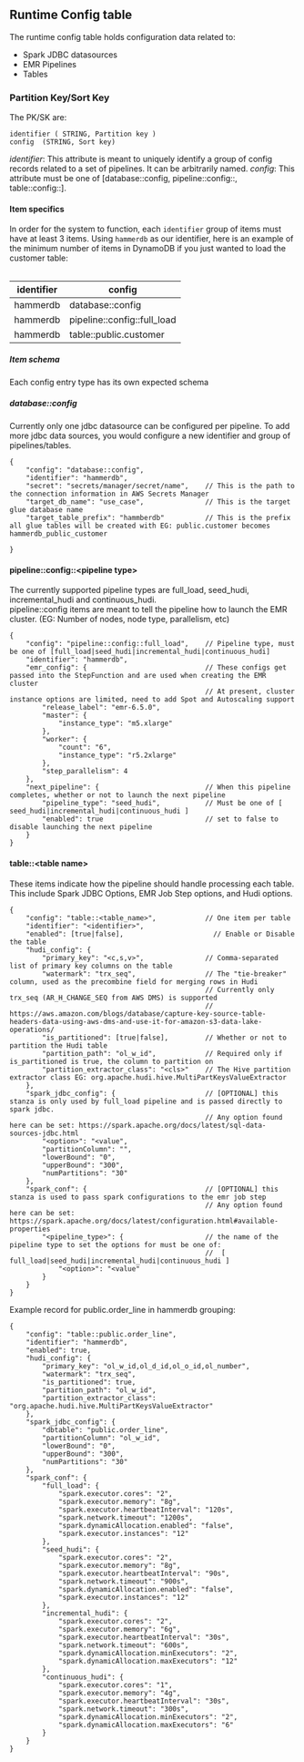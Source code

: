 ## Runtime Config table

The runtime config table holds configuration data related to:   
- Spark JDBC datasources
- EMR Pipelines
- Tables

### Partition Key/Sort Key

The PK/SK are:

```
identifier ( STRING, Partition key )
config  (STRING, Sort key)
```

*identifier*: This attribute is meant to uniquely identify a group of config records related to a set of pipelines. It can be arbitrarily named.
*config*: This attribute must be one of [database::config, pipeline::config::<pipeline type>, table::config::<table name>].

#### Item specifics

In order for the system to function, each `identifier` group of items must have at least 3 items.
Using `hammerdb` as our identifier, here is an example of the minimum number of items in DynamoDB if you just wanted to load the customer table:   

|identifier|config|
|----------|------|
|hammerdb|database::config|
|hammerdb|pipeline::config::full_load|
|hammerdb|table::public.customer|

##### Item schema

Each config entry type has its own expected schema

##### database::config

Currently only one jdbc datasource can be configured per pipeline. To add more jdbc data sources, you would configure a new identifier and group of pipelines/tables.

```
{
    "config": "database::config",
    "identifier": "hammerdb",
    "secret": "secrets/manager/secret/name",    // This is the path to the connection information in AWS Secrets Manager
    "target_db_name": "use_case",               // This is the target glue database name 
    "target_table_prefix": "hammberdb"          // This is the prefix all glue tables will be created with EG: public.customer becomes hammerdb_public_customer

}
```

#### pipeline::config::\<pipeline type>

The currently supported pipeline types are full_load, seed_hudi, incremental_hudi and continuous_hudi.    
pipeline::config items are meant to tell the pipeline how to launch the EMR cluster. (EG: Number of nodes, node type, parallelism, etc)

```
{
    "config": "pipeline::config::full_load",    // Pipeline type, must be one of [full_load|seed_hudi|incremental_hudi|continuous_hudi]
    "identifier": "hammerdb",
    "emr_config": {                             // These configs get passed into the StepFunction and are used when creating the EMR cluster
                                                // At present, cluster instance options are limited, need to add Spot and Autoscaling support
        "release_label": "emr-6.5.0",
        "master": {
            "instance_type": "m5.xlarge"
        },
        "worker": {
            "count": "6",
            "instance_type": "r5.2xlarge"
        },
        "step_parallelism": 4
    },
    "next_pipeline": {                          // When this pipeline completes, whether or not to launch the next pipeline
        "pipeline_type": "seed_hudi",           // Must be one of [ seed_hudi|incremental_hudi|continuous_hudi ]
        "enabled": true                         // set to false to disable launching the next pipeline
    }
}
```

#### table::\<table name>

These items indicate how the pipeline should handle processing each table.   
This include Spark JDBC Options, EMR Job Step options, and Hudi options.

```
{
    "config": "table::<table_name>",            // One item per table
    "identifier": "<identifier>",
    "enabled": [true|false],                      // Enable or Disable the table 
    "hudi_config": {
        "primary_key": "<c,s,v>",               // Comma-separated list of primary key columns on the table       
        "watermark": "trx_seq",                 // The "tie-breaker" column, used as the precombine field for merging rows in Hudi
                                                // Currently only trx_seq (AR_H_CHANGE_SEQ from AWS DMS) is supported
                                                // https://aws.amazon.com/blogs/database/capture-key-source-table-headers-data-using-aws-dms-and-use-it-for-amazon-s3-data-lake-operations/
        "is_partitioned": [true|false],         // Whether or not to partition the Hudi table
        "partition_path": "ol_w_id",            // Required only if is_partitioned is true, the column to partition on
        "partition_extractor_class": "<cls>"    // The Hive partition extractor class EG: org.apache.hudi.hive.MultiPartKeysValueExtractor
    },
    "spark_jdbc_config": {                      // [OPTIONAL] this stanza is only used by full_load pipeline and is passed directly to spark jdbc. 
                                                // Any option found here can be set: https://spark.apache.org/docs/latest/sql-data-sources-jdbc.html
        "<option>": "<value",
        "partitionColumn": "",
        "lowerBound": "0",
        "upperBound": "300",
        "numPartitions": "30"
    },
    "spark_conf": {                             // [OPTIONAL] this stanza is used to pass spark configurations to the emr job step
                                                // Any option found here can be set:  https://spark.apache.org/docs/latest/configuration.html#available-properties
        "<pipeline_type>": {                    // the name of the pipeline type to set the options for must be one of: 
                                                //  [ full_load|seed_hudi|incremental_hudi|continuous_hudi ]
            "<option>": "<value"
        }
    }
}
```

Example record for public.order_line in hammerdb grouping:    

```
{
    "config": "table::public.order_line",
    "identifier": "hammerdb",
    "enabled": true,
    "hudi_config": {
        "primary_key": "ol_w_id,ol_d_id,ol_o_id,ol_number",
        "watermark": "trx_seq",
        "is_partitioned": true,
        "partition_path": "ol_w_id",
        "partition_extractor_class": "org.apache.hudi.hive.MultiPartKeysValueExtractor"
    },
    "spark_jdbc_config": {
        "dbtable": "public.order_line",
        "partitionColumn": "ol_w_id",
        "lowerBound": "0",
        "upperBound": "300",
        "numPartitions": "30"
    },
    "spark_conf": {
        "full_load": {
            "spark.executor.cores": "2",
            "spark.executor.memory": "8g",
            "spark.executor.heartbeatInterval": "120s",
            "spark.network.timeout": "1200s",
            "spark.dynamicAllocation.enabled": "false",
            "spark.executor.instances": "12"
        },
        "seed_hudi": {
            "spark.executor.cores": "2",
            "spark.executor.memory": "8g",
            "spark.executor.heartbeatInterval": "90s",
            "spark.network.timeout": "900s",
            "spark.dynamicAllocation.enabled": "false",
            "spark.executor.instances": "12"
        },
        "incremental_hudi": {
            "spark.executor.cores": "2",
            "spark.executor.memory": "6g",
            "spark.executor.heartbeatInterval": "30s",
            "spark.network.timeout": "600s",
            "spark.dynamicAllocation.minExecutors": "2",
            "spark.dynamicAllocation.maxExecutors": "12"
        },
        "continuous_hudi": {
            "spark.executor.cores": "1",
            "spark.executor.memory": "4g",
            "spark.executor.heartbeatInterval": "30s",
            "spark.network.timeout": "300s",
            "spark.dynamicAllocation.minExecutors": "2",
            "spark.dynamicAllocation.maxExecutors": "6"
        }
    }
}
```
